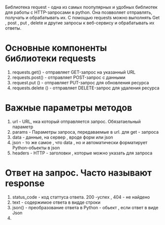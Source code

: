Библиотека request - одна из самых поопулярных и удобных библиотек для работы с HTTP-запросами в python.
Она позвволяет отправлять, получать и обрабатывать их. 
С помощью requests можно выполнять Get , post , put , delete и другие запросы к веб-сервису и обрабатывать их ответы.

# Основные компоненты библиотеки requests

1. requests.get() - отправляет GET-запрос на указанный URL
2. requests.post() - отправляет POST-запрос с данными
3. request.put () - отправляет PUT-запрос для обновления ресурса
4. requests.delete () - отправляет DELETE-запрос для удаления ресурса

# Важные параметры методов

1. url - URL, нка который отправляется запрос. Обязатаельный параметр
2. params - Параметры запроса, передаваемые в url. для get - запроса
3. data - данные,  на сервер , вроде форм или json
4. json - то же самое , что data , но и автоматически форматирует Python-обьекты в json
5. headers - HTTP - заголовки , которые можно указать для запроса

# Ответ на запрос. Часто называют response

1. status_code - код статтуса ответа. 200 -успех , 404 - не найдено
2. text - содержимое ответа в видде строки 
3. json() - преобразование ответа в Python - обьект , если ответ в виде Json 
4. 